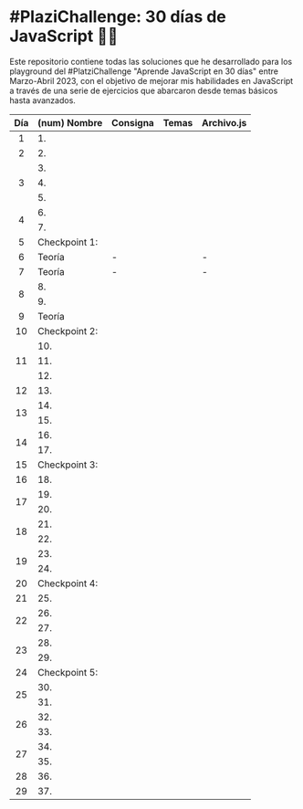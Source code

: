 # #PlaziChallenge: 30 días de JavaScript :woman_technologist:

Este repositorio contiene todas las soluciones que he desarrollado para los playground del #PlatziChallenge "Aprende JavaScript en 30 días" entre Marzo-Abril 2023, con el objetivo de mejorar mis habilidades en JavaScript a través de una serie de ejercicios que abarcaron desde temas básicos hasta avanzados.

<table>
    <thead>
        <tr>
            <th>Día</th>
            <th>(num) Nombre</th>
            <th>Consigna</th>
            <th>Temas</th>
            <th>Archivo.js</th>
        </tr>
    </thead>
    <tbody>
    <tr>
        <td align="center">1</td>
        <td>1. </td>
        <td></td>
        <td></td>
        <td></td>
    </tr>
    <tr>
        <td align="center">2</td>
        <td>2. </td>
        <td></td>
        <td></td>
        <td></td>
    </tr>
    <tr>
        <td rowspan="3" align="center">3</td>
        <td>3.</td>
        <td></td>
        <td></td>
        <td></td>
    </tr>
    <tr>
        <td >4.</td>
        <td></td>
        <td></td>
        <td></td>
    </tr>
    <tr>
        <td>5.</td>
        <td></td>
        <td></td>
        <td></td>
    </tr>
    <tr>
        <td rowspan="2" align="center">4</td>
        <td>6.</td>
        <td></td>
        <td></td>
        <td></td>
    </tr>
    <tr>
        <td>7.</td>
        <td></td>
        <td></td>
        <td></td>
    </tr>
    <tr>
        <td align="center">5</td>
        <td>Checkpoint 1:</td>
        <td></td>
        <td></td>
        <td></td>
    </tr>
    <tr>
        <td align="center">6</td>
        <td>Teoría</td>
        <td>-</td>
        <td></td>
        <td>-</td>
    </tr>
    <tr>
        <td align="center">7</td>
        <td>Teoría</td>
        <td>-</td>
        <td></td>
        <td>-</td>
    </tr>
    <tr>
        <td rowspan="2" align="center">8</td>
        <td>8.</td>
        <td></td>
        <td></td>
        <td></td>
    </tr>
    <tr>
        <td>9.</td>
        <td></td>
        <td></td>
        <td></td>
    </tr>
    <tr>
        <td align="center">9</td>
        <td>Teoría</td>
        <td></td>
        <td></td>
        <td></td>
    </tr>
    <tr>
        <td align="center">10</td>
        <td>Checkpoint 2: </td>
        <td></td>
        <td></td>
        <td></td>
    </tr>
    <tr>
        <td rowspan="3" align="center">11</td>
        <td>10.</td>
        <td></td>
        <td></td>
        <td></td>
    </tr>
    <tr>
        <td>11.</td>
        <td></td>
        <td></td>
        <td></td>
    </tr>
    <tr>
        <td>12.</td>
        <td></td>
        <td></td>
        <td></td>
    </tr>
    <tr>
        <td align="center">12</td>
        <td>13.</td>
        <td></td>
        <td></td>
        <td></td>
    </tr>
    <tr>
        <td rowspan="2" align="center">13</td>
        <td>14.</td>
        <td></td>
        <td></td>
        <td></td>
    </tr>
    <tr>
        <td>15.</td>
        <td></td>
        <td></td>
        <td></td>
    </tr>
    <tr>
        <td rowspan="2" align="center">14</td>
        <td>16.</td>
        <td></td>
        <td></td>
        <td></td>
    </tr>
    <tr>
        <td>17.</td>
        <td></td>
        <td></td>
        <td></td>
    </tr>
    <tr>
        <td align="center">15</td>
        <td>Checkpoint 3:</td>
        <td></td>
        <td></td>
        <td></td>
    </tr>
    <tr>
        <td align="center">16</td>
        <td>18.</td>
        <td></td>
        <td></td>
        <td></td>
    </tr>
    <tr>
        <td rowspan="2" align="center">17</td>
        <td>19.</td>
        <td></td>
        <td></td>
        <td></td>
    </tr>
    <tr>
        <td>20.</td>
        <td></td>
        <td></td>
        <td></td>
    </tr>
    <tr>
        <td rowspan="2" align="center">18</td>
        <td>21.</td>
        <td></td>
        <td></td>
        <td></td>
    </tr>
    <tr>
        <td>22.</td>
        <td></td>
        <td></td>
        <td></td>
    </tr>
    <tr>
        <td rowspan="2" align="center">19</td>
        <td>23.</td>
        <td></td>
        <td></td>
        <td></td>
    </tr>
    <tr>
        <td>24.</td>
        <td></td>
        <td></td>
        <td></td>
    </tr>
    <tr>
        <td align="center">20</td>
        <td>Checkpoint 4:</td>
        <td></td>
        <td></td>
        <td></td>
    </tr>
    <tr>
        <td align="center">21</td>
        <td>25.</td>
        <td></td>
        <td></td>
        <td></td>
    </tr>
    <tr>
        <td rowspan="2" align="center">22</td>
        <td>26.</td>
        <td></td>
        <td></td>
        <td></td>
    </tr>
    <tr>
        <td>27.</td>
        <td></td>
        <td></td>
        <td></td>
    </tr>
    <tr>
        <td rowspan="2" align="center">23</td>
        <td>28.</td>
        <td></td>
        <td></td>
        <td></td>
    </tr>
    <tr>
        <td>29.</td>
        <td></td>
        <td></td>
        <td></td>
    </tr>
    <tr>
        <td align="center">24</td>
        <td>Checkpoint 5: </td>
        <td></td>
        <td></td>
        <td></td>
    </tr>
    <tr>
        <td rowspan="2" align="center">25</td>
        <td>30.</td>
        <td></td>
        <td></td>
        <td></td>
    </tr>
    <tr>
        <td>31.</td>
        <td></td>
        <td></td>
        <td></td>
    </tr>
    <tr>
        <td rowspan="2" align="center">26</td>
        <td>32.</td>
        <td></td>
        <td></td>
        <td></td>
    </tr>
    <tr>
        <td>33.</td>
        <td></td>
        <td></td>
        <td></td>
    </tr>
    <tr>
        <td rowspan="2" align="center">27</td>
        <td>34.</td>
        <td></td>
        <td></td>
        <td></td>
    </tr>
    <tr>
        <td>35.</td>
        <td></td>
        <td></td>
        <td></td>
    </tr>
    <tr>
        <td align="center">28</td>
        <td>36.</td>
        <td></td>
        <td></td>
        <td></td>
    </tr>
    <tr>
        <td align="center">29</td>
        <td>37.</td>
        <td></td>
        <td></td>
        <td></td>
    </tr>
    </tbody>
</table>
